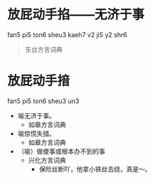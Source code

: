 # 放屁动手掐——无济于事
fan5 pi5 ton6 sheu3 kaeh7 v2 ji5 y2 shr6
> 东台方言词典


# 放屁动手揞
fan5 pi5 ton6 sheu3 un3
+ 喻无济于事。
  * 如皋方言词典
+ 喻惊慌失措。
  * 如皋方言词典
+ （喻）做傻事或根本办不到的事
  * 兴化方言词典
    - 保险丝断吖，他拿小铁丝去绕，真是～。
